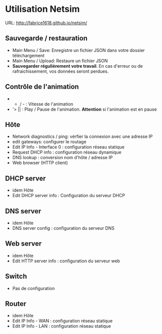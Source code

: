# Utilisation Netsim

URL: http://fabrice1618.github.io/netsim/

## Sauvegarde / restauration

- Main Menu / Save: Enregistre un fichier JSON dans votre dossier téléchargement
- Main Menu / Upload: Restaure un fichier JSON
- **Sauvegarder régulièrement votre travail**. En cas d'erreur ou de rafraichissement, vos données seront perdues.

## Contrôle de l'animation

- + / - : Vitesse de l'animation
- '> || : Play / Pause de l'animation. **Attention** si l'animation est en pause

## Hôte

- Network diagnostics / ping: vérfier la connexion avec une adresse IP
- edit gateways: configurer le routage
- Edit IP Info - Interface 0 : configuration réseau statique
- Request DHCP info : configuration réseau dynamique
- DNS lookup : conversion nom d'hôte / adresse IP
- Web browser (HTTP client)

## DHCP server

- idem Hôte
- Edit DHCP server info : Configuration du serveur DHCP

##  DNS server

- idem Hôte
- DNS server config : configuration du serveur DNS

## Web server 

- idem Hôte
- Edit HTTP server info : configuration du serveur web

## Switch

- Pas de configuration

## Router

- idem Hôte
- Edit IP Info - WAN : configuration réseau statique
- Edit IP Info - LAN : configuration réseau statique




